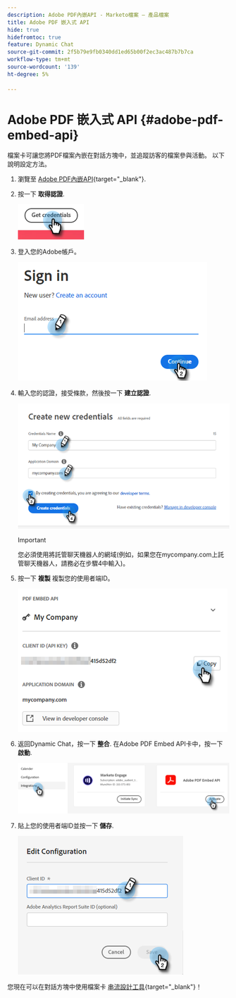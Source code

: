 ```yaml
---
description: Adobe PDF內嵌API - Marketo檔案 — 產品檔案
title: Adobe PDF 嵌入式 API
hide: true
hidefromtoc: true
feature: Dynamic Chat
source-git-commit: 2f5b79e9fb0340dd1ed65b00f2ec3ac487b7b7ca
workflow-type: tm+mt
source-wordcount: '139'
ht-degree: 5%

---
```


# Adobe PDF 嵌入式 API {#adobe-pdf-embed-api}

檔案卡可讓您將PDF檔案內嵌在對話方塊中，並追蹤訪客的檔案參與活動。 以下說明設定方法。

1. 瀏覽至 [Adobe PDF內嵌API](https://udp.adobe.io/document-services/apis/pdf-embed/){target="_blank"}.

1. 按一下 **取得認證**.

   ![](assets/adobe-pdf-embed-api-1.png)

1. 登入您的Adobe帳戶。

   ![](assets/adobe-pdf-embed-api-2.png)

1. 輸入您的認證，接受條款，然後按一下 **建立認證**.

   ![](assets/adobe-pdf-embed-api-3.png)

   >[!IMPORTANT]
   >
   >您必須使用將託管聊天機器人的網域(例如，如果您在mycompany.com上託管聊天機器人，請務必在步驟4中輸入)。

1. 按一下 **複製** 複製您的使用者端ID。

   ![](assets/adobe-pdf-embed-api-4.png)

1. 返回Dynamic Chat，按一下 **整合**. 在Adobe PDF Embed API卡中，按一下 **啟動**.

   ![](assets/adobe-pdf-embed-api-5.png)

1. 貼上您的使用者端ID並按一下 **儲存**.

   ![](assets/adobe-pdf-embed-api-6.png)

您現在可以在對話方塊中使用檔案卡 [串流設計工具](/help/marketo/product-docs/demand-generation/dynamic-chat-two/automated-chat/stream-designer.md){target="_blank"}！

